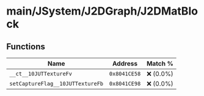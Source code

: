 # main/JSystem/J2DGraph/J2DMatBlock

## Functions

| Name | Address | Match % |
|------|---------|---------|
| `__ct__10JUTTextureFv` | `0x8041CE58` | :x: (0.0%) |
| `setCaptureFlag__10JUTTextureFb` | `0x8041CE98` | :x: (0.0%) |